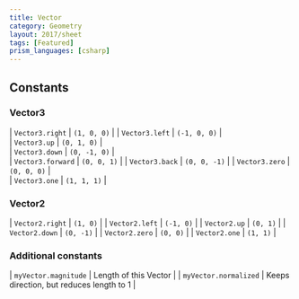 ```yaml
---
title: Vector
category: Geometry
layout: 2017/sheet
tags: [Featured]
prism_languages: [csharp]
---
```


Constants
---

### Vector3

| `Vector3.right` | `(1, 0, 0)` |
| `Vector3.left` | `(-1, 0, 0)` |   
| `Vector3.up` | `(0, 1, 0)` |      
| `Vector3.down` | `(0, -1, 0)` |   
| `Vector3.forward` | `(0, 0, 1)` |
| `Vector3.back` | `(0, 0, -1)` |
| `Vector3.zero` | `(0, 0, 0)` |    
| `Vector3.one` | `(1, 1, 1)` |     

### Vector2

| `Vector2.right` | `(1, 0)` |
| `Vector2.left` | `(-1, 0)` |
| `Vector2.up` | `(0, 1)` |
| `Vector2.down` | `(0, -1)` |
| `Vector2.zero` | `(0, 0)` |
| `Vector2.one` | `(1, 1)` |

### Additional constants

| `myVector.magnitude` | Length of this Vector |
| `myVector.normalized` | Keeps direction, but reduces length to 1 | 
